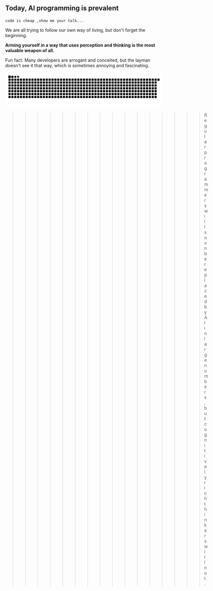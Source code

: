 ## Today, AI programming is prevalent

`code is cheap ,show me your talk...`

We are all trying to follow our own way of living, but don't forget the beginning.

**Arming yourself in a way that uses perception and thinking is the most valuable weapon of all.**

Fun fact: Many developers are arrogant and conceited, but the layman doesn't see it that way, which is sometimes annoying and fascinating.

![Snake animation](https://raw.githubusercontent.com/kamjin3086/kamjin3086/output/github-contribution-grid-snake-dark.svg)

  >>>>>>>>>>>>>>>> Regular programmers will soon be replaced by AI in large numbers, but cognitively rich thinkers will not.
> 
